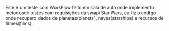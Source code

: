 Este é um teste com WorkFlow feito em sala de aula onde implemento métodosde testes com requisições da swapi Star Wars,
eu fiz o código onde recupero dados de planetas(planets), naves(starships) e recursos de filmes(films).
